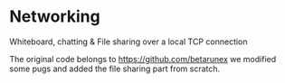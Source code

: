 # Networking
Whiteboard, chatting &amp; File sharing over a local TCP connection 

The original code belongs to https://github.com/betarunex we modified some pugs and added the file sharing part from scratch.
